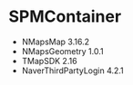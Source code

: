 # SPMContainer

- NMapsMap 3.16.2
- NMapsGeometry 1.0.1
- TMapSDK 2.16
- NaverThirdPartyLogin 4.2.1
